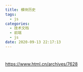 ```yaml
---
title: 模块历史
tags:
  - js
categories:
  - 技术文档
  - 前端
  - js
date: 2020-09-13 22:17:13
---
```


# 
https://www.html.cn/archives/7628